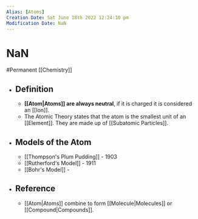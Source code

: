 ```yaml
---
Alias: [Atoms]
Creation Date: Sat June 18th 2022 12:24:10 pm 
Modification Date: NaN
---
```

# NaN
#Permanent [[Chemistry]]

- ## Definition
	- **[[Atom|Atoms]] are always neutral**, if it is charged it is considered an [[Ion]].
	- The Atomic Theory states that the atom is the smallest unit of an [[Element]]. They are made up of [[Subatomic Particles]].
- ## Models of the Atom
	- [[Thompson's Plum Pudding]] - 1903
	- [[Rutherford's Model]] - 1911
	- [[Bohr's Model]] - 
- ## Reference
	- [[Atom|Atoms]] combine to form [[Molecule|Molecules]] or [[Compound|Compounds]].